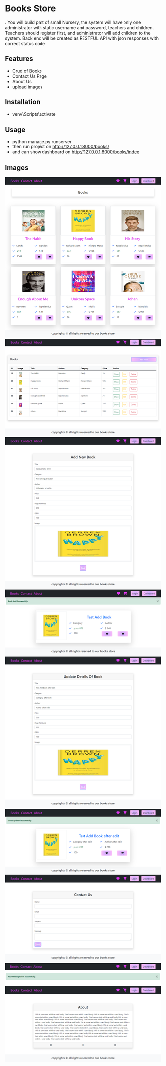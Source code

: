 # Books Store

. You will build part of small Nursery, the system will have only one administrator with static username and password, teachers and children. Teachers should register first, and administrator will add children to the system. Back end will be created as RESTFUL API with json responses with correct status code

## Features
- Crud of Books
- Contact Us Page
- About Us
- upload images

## Installation
 - venv\Scripts\activate

## Usage

- python manage.py runserver
- then run project on http://127.0.0.1:8000/books/
- and can show dashboard on http://127.0.0.1:8000/books/index

## Images

![Example Image](BooksStore/media/UI/Books-Home.png)
![Example Image](BooksStore/media/UI/Books-Dashboard.png)
![Example Image](BooksStore/media/UI/Add-New-Book.png)
![Example Image](BooksStore/media/UI/Books-Show.png)
![Example Image](BooksStore/media/UI/Update-Details-Of-Book.png)
![Example Image](BooksStore/media/UI/Books-Show-Updated.png)
![Example Image](BooksStore/media/UI/Contact.png)
![Example Image](BooksStore/media/UI/Sent.png)
![Example Image](BooksStore/media/UI/About.png)


